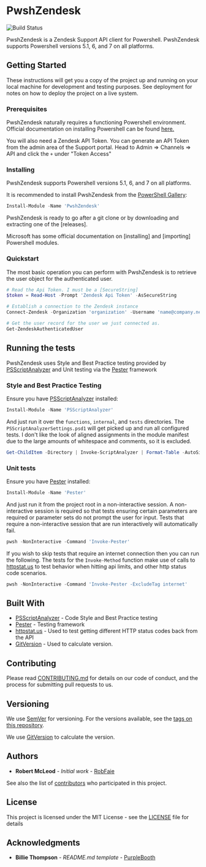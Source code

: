 # PwshZendesk

![Build Status]

PwshZendesk is a Zendesk Support API client for Powershell.
PwshZendesk supports Powershell versions 5.1, 6, and 7 on all platforms.


## Getting Started

These instructions will get you a copy of the project up and running on your local machine for development and testing purposes. See deployment for notes on how to deploy the project on a live system.

### Prerequisites

PwshZendesk naturally requires a functioning Powershell environment.
Official documentation on installing Powershell can be found
[here.](https://docs.microsoft.com/en-us/powershell/scripting/install/installing-powershell)

You will also need a Zendesk API Token.
You can generate an API Token from the admin area of the Support portal.
Head to Admin => Channels => API and click the `+` under "Token Access"

### Installing

PwshZendesk supports Powershell versions 5.1, 6, and 7 on all platforms.

It is recommended to install PwshZendesk from the [PowerShell Gallery]:

```Powershell
Install-Module -Name 'PwshZendesk'
```

PwshZendesk is ready to go after a git clone or by downloading and extracting one of the [releases].

Microsoft has some official documentation on [installing] and [importing] Powershell modules.

### Quickstart

The most basic operation you can perform with PwshZendesk is to retrieve the user object for the authenticated user.

```Powershell
# Read the Api Token. I must be a [SecureString]
$token = Read-Host -Prompt 'Zendesk Api Token' -AsSecureString

# Establish a connection to the Zendesk instance
Connect-Zendesk -Organization 'organization' -Username 'name@company.net' -ApiKey $token

# Get the user record for the user we just connected as.
Get-ZendeskAuthenticatedUser
```

## Running the tests

PwshZendesk uses Style and Best Practice testing provided by [PSScriptAnalyzer] and Unit testing via the [Pester] framework

### Style and Best Practice Testing

Ensure you have [PSScriptAnalyzer] installed:

```Powershell
Install-Module -Name 'PSScriptAnalyzer'
```

And just run it over the `functions`, `internal`, and `tests` directories. The `PSScriptAnalyzerSettings.psd1` will get picked up and run all configured tests.
I don't like the look of aligned assignments in the module manifest due to the large amounts of whitespace and comments, so it is excluded.

```Powershell
Get-ChildItem -Directory | Invoke-ScriptAnalyzer | Format-Table -AutoSize
```

### Unit tests

Ensure you have [Pester] installed:

```Powershell
Install-Module -Name 'Pester'
```

And just run it from the project root in a non-interactive session.
A non-interactive session is required so that tests ensuring certain parameters are required or parameter sets do not prompt the user for input.
Tests that require a non-interactive session that are run interactively will automatically fail.

```Powershell
pwsh -NonInteractive -Command 'Invoke-Pester'
```

If you wish to skip tests that require an internet connection then you can run the following. The tests for the `Invoke-Method` function make use of calls to [httpstat.us] to test behavior when hitting api limits, and other http status code scenarios.

```Powershell
pwsh -NonInteractive -Command 'Invoke-Pester -ExcludeTag internet'
```

## Built With

- [PSScriptAnalyzer] - Code Style and Best Practice testing
- [Pester] - Testing framework
- [httpstat.us] - Used to test getting different HTTP status codes back from the API
- [GitVersion] - Used to calculate version.

## Contributing

Please read [CONTRIBUTING.md] for details on our code of conduct, and the process for submitting pull requests to us.

## Versioning

We use [SemVer] for versioning.
For the versions available, see the [tags on this repository].

We use [GitVersion] to calculate the version.

## Authors

- **Robert McLeod** - *Initial work* - [RobFaie](https://github.com/RobFaie)

See also the list of [contributors] who participated in this project.

## License

This project is licensed under the MIT License - see the [LICENSE](LICENSE) file for details

## Acknowledgments

- **Billie Thompson** - *README.md template* - [PurpleBooth](https://github.com/PurpleBooth)


[tags on this repository]: https://github.com/Readify/PwshZendesk/tags
[CONTRIBUTING.md]: https://gist.github.com/PurpleBooth/b24679402957c63ec426
[contributors]: https://github.com/Readify/PwshZendesk/contributors

[PowerShell Gallery]: https://www.powershellgallery.com/packages/PwshZendesk
[PSScriptAnalyzer]: https://github.com/PowerShell/PSScriptAnalyzer
[Pester]: https://github.com/pester/Pester
[GitVersion]: https://github.com/GitTools/GitVersion
[httpstat.us]: https://httpstat.us
[SemVer]: http://semver.org/

[Build Status]: https://dev.azure.com/readify/Technology/_apis/build/status/Readify.PwshZendesk?branchName=master
